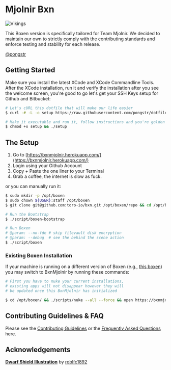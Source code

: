 Mjolnir Bxn
===

![Vikings](http://orig13.deviantart.net/636c/f/2010/227/6/a/dwarf_shield_by_roblfc1892.jpg)

This Boxen version is specifically tailored for Team Mjolnir. We decided to
maintain our own to strictly comply with the contributing standards and enforce
testing and stability for each release.

[@pongstr](https://github.com/pongstr)

Getting Started
---

Make sure you install the latest XCode and XCode Commandline Tools. After the
XCode installation, run it and verify the installation after you see the
welcome screen, you're good to go let's get your SSH Keys setup for Github
and Bitbucket:

```bash
# Let's cURL this dotfile that will make our life easier
$ curl -# -L -o setup https://raw.githubusercontent.com/pongstr/dotfiles/master/init/.gituser

# Make it executable and run it, follow instructions and you're golden
$ chmod +x setup && ./setup
```

The Setup
---

1. Go to [https://bxnmjolnir.herokuapp.com/](https://bxnmjolnir.herokuapp.com/)
1. Login using your Github Account
1. Copy + Paste the one liner to your Terminal
1. Grab a coffee, the internet is slow as fuck.

or you can manually run it:

```bash
$ sudo mkdir -p /opt/boxen
$ sudo chown ${USER}:staff /opt/boxen
$ git clone git@github.com:toro-io/bxn.git /opt/boxen/repo && cd /opt/boxen/repo

# Run the Bootstrap
$ ./script/boxen-bootstrap

# Run Boxen
# @param: --no-fde # skip filevault disk encryption
# @param: --debug  # see the behind the scene action
$ ./script/boxen
```

### Existing Boxen Installation

If your machine is running on a different version of Boxen (e.g., [this boxen](https://github.com/TORO-IO/boxen))
you may switch to BxnMjolnir by running these commands:

```bash
# First you have to nuke your current installations,
# existing apps will not disappear however they will
# be updated once this BxnMjolnir has initialized

$ cd /opt/boxen/ && ./scripts/nuke --all --force && open https://bxnmjolnir.herokuapp.com
```

Contributing Guidelines & FAQ
---

Please see the [Contributing Guidelines](CONTRIBUTING.md) or the
[Frequently Asked Questions](docs/faq.md) here.

Acknowledgements
---

[**Dwarf Shield Illustration**](http://roblfc1892.deviantart.com/art/dwarf-shield-67219251)
by [roblfc1892](http://roblfc1892.deviantart.com)
